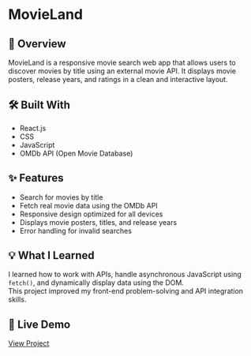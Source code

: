 # MovieLand

## 🚀 Overview
MovieLand is a responsive movie search web app that allows users to discover movies by title using an external movie API. It displays movie posters, release years, and ratings in a clean and interactive layout.

## 🛠️ Built With
- React.js  
- CSS  
- JavaScript  
- OMDb API (Open Movie Database)

## ✨ Features
- Search for movies by title  
- Fetch real movie data using the OMDb API  
- Responsive design optimized for all devices  
- Displays movie posters, titles, and release years  
- Error handling for invalid searches  

## 💡 What I Learned
I learned how to work with APIs, handle asynchronous JavaScript using `fetch()`, and dynamically display data using the DOM.  
This project improved my front-end problem-solving and API integration skills.
## 🔗 Live Demo
[View Project](https://https://movieland-ten-eosin.vercel.app/)
